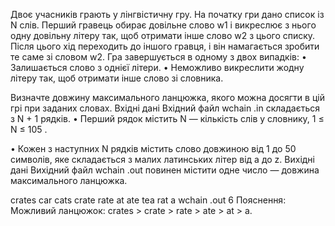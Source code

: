 Двоє учасникiв грають у лiнгвiстичну гру. На початку гри дано список iз N слiв.Перший гравець обирає довiльне слово w1 i викреслює з нього одну довiльну лiтерутак, щоб отримати iнше слово w2 з цього списку. Пiсля цього хiд переходить доiншого гравця, i вiн намагається зробити те саме зi словом w2.Гра завершується в одному з двох випадкiв:• Залишається слово з однiєї лiтери.• Неможливо викреслити жодну лiтеру так, щоб отримати iнше слово зi словника.Визначте довжину максимального ланцюжка, якого можна досягти в цiй грi призаданих словах.Вхiднi данiВхiдний файл wchain .in складається з N + 1 рядкiв.• Перший рядок мiстить N — кiлькiсть слiв у словнику, 1 ≤ N ≤ 105.• Кожен з наступних N рядкiв мiстить слово довжиною вiд 1 до 50 символiв, якескладається з малих латинських лiтер вiд a до z.Вихiднi данiВихiдний файл wchain .out повинен мiстити одне число — довжина максимальноголанцюжка.cratescarcatscraterateatatetearatawchain .out6Пояснення: Можливий ланцюжок: crates > crate > rate > ate > at > a.